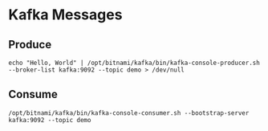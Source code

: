 # Kafka Messages

## Produce

```
echo "Hello, World" | /opt/bitnami/kafka/bin/kafka-console-producer.sh --broker-list kafka:9092 --topic demo > /dev/null
```

## Consume

```
/opt/bitnami/kafka/bin/kafka-console-consumer.sh --bootstrap-server kafka:9092 --topic demo
```

